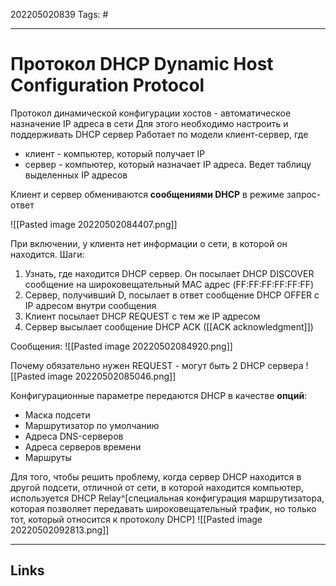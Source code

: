 202205020839
Tags: #

---

# Протокол DHCP Dynamic Host Configuration Protocol
Протокол динамической конфигурации хостов - автоматическое назначение IP адреса в сети
Для этого необходимо настроить и поддерживать DHCP сервер
Работает по модели клиент-сервер, где
- клиент - компьютер, который получает IP
- сервер - компьютер, который назначает IP адреса. Ведет таблицу выделенных IP адресов

Клиент и сервер обмениваются **сообщениями DHCP** в режиме запрос-ответ

![[Pasted image 20220502084407.png]]

При включении, у клиента нет информации о сети, в которой он находится. Шаги:
1. Узнать, где находится DHCP сервер. Он посылает DHCP DISCOVER сообщение на широковещательный MAC адрес (FF:FF:FF:FF:FF:FF)
2. Сервер, получивший D, посылает в ответ сообщение DHCP OFFER с IP адресом внутри сообщения
3. Клиент посылает DHCP REQUEST с тем же IP адресом
4. Сервер высылает сообщение DHCP ACK ([[ACK acknowledgment]])

Сообщения:
![[Pasted image 20220502084920.png]]

Почему обязательно нужен REQUEST - могут быть 2 DHCP сервера
![[Pasted image 20220502085046.png]]

Конфигурационные параметре передаются DHCP в качестве **опций**:
- Маска подсети
- Маршрутизатор по умолчанию
- Адреса DNS-серверов
- Адреса серверов времени
- Маршруты

Для того, чтобы решить проблему, когда сервер DHCP находится в другой подсети, отличной от сети, в которой находится компьютер, используется DHCP Relay^[специальная конфигурация маршрутизатора, которая позволяет передавать широковещательный трафик, но только тот, который относится к протоколу DHCP]
![[Pasted image 20220502092813.png]]

---
## Links